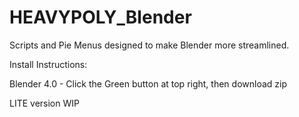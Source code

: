 # HEAVYPOLY_Blender

Scripts and Pie Menus designed to make Blender more streamlined.



Install Instructions:
 
Blender 4.0 - Click the Green button at top right, then download zip

LITE version WIP

